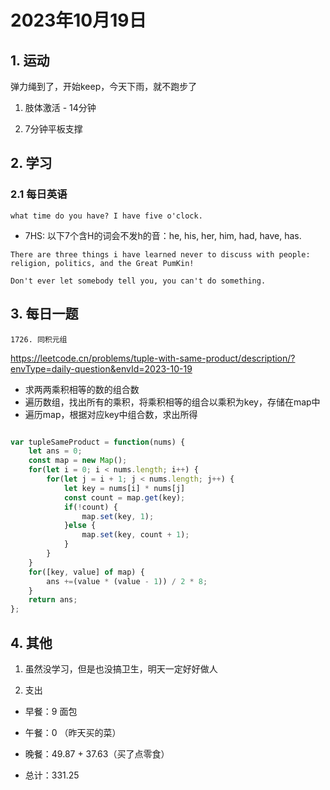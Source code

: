 # 2023年10月19日

## 1. 运动

弹力绳到了，开始keep，今天下雨，就不跑步了

1. 肢体激活 - 14分钟

2. 7分钟平板支撑

## 2. 学习

### 2.1 每日英语

```
what time do you have? I have five o'clock.
```

- 7HS: 以下7个含H的词会不发h的音：he, his, her, him, had, have, has.
```
There are three things i have learned never to discuss with people: religion, politics, and the Great PumKin!
```

```
Don't ever let somebody tell you, you can't do something.
```


## 3. 每日一题

    1726. 同积元组

https://leetcode.cn/problems/tuple-with-same-product/description/?envType=daily-question&envId=2023-10-19

- 求两两乘积相等的数的组合数
- 遍历数组，找出所有的乘积，将乘积相等的组合以乘积为key，存储在map中
- 遍历map，根据对应key中组合数，求出所得

```javascript

var tupleSameProduct = function(nums) {
    let ans = 0;
    const map = new Map();
    for(let i = 0; i < nums.length; i++) {
        for(let j = i + 1; j < nums.length; j++) {
            let key = nums[i] * nums[j]
            const count = map.get(key);
            if(!count) {
                map.set(key, 1);
            }else {
                map.set(key, count + 1);
            }
        }
    }
    for([key, value] of map) {
        ans +=(value * (value - 1)) / 2 * 8;
    }
    return ans;
};

```

## 4. 其他

1. 虽然没学习，但是也没搞卫生，明天一定好好做人

2. 支出

- 早餐：9 面包

- 午餐：0 （昨天买的菜）

- 晚餐：49.87 + 37.63（买了点零食）

- 总计：331.25